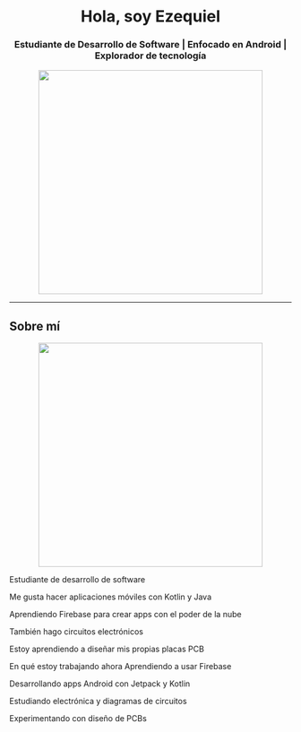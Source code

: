 <h1 align="center">Hola, soy Ezequiel</h1>
<h3 align="center">Estudiante de Desarrollo de Software | Enfocado en Android | Explorador de tecnología</h3>

<p align="center">
  <img src="https://media.tenor.com/0AV2zWjG54YAAAAC/hacker-hackerman.gif" width="400"/>
</p>

---

## Sobre mí

<p align="center">
  <img src="[https://media.tenor.com/0AV2zWjG54YAAAAC/hacker-hackerman.gif](https://www.google.com/imgres?q=Ghostemane&imgurl=https%3A%2F%2Fimages.steamusercontent.com%2Fugc%2F957478658524620034%2F14B3A0CCE2189287FA0B0AE836A9B014C40A24A5%2F%3Fimw%3D637%26imh%3D358%26ima%3Dfit%26impolicy%3DLetterbox%26imcolor%3D%2523000000%26letterbox%3Dtrue&imgrefurl=https%3A%2F%2Fsteamcommunity.com%2Fsharedfiles%2Ffiledetails%2F%3Fl%3Dlatam%26id%3D1617695345&docid=pdyLZEvg6KOM-M&tbnid=RhJ4PkuP9NqAeM&vet=12ahUKEwjEwfHqzM2OAxVwm2oFHYIaAfEQM3oECCEQAA..i&w=637&h=358&hcb=2&ved=2ahUKEwjEwfHqzM2OAxVwm2oFHYIaAfEQM3oECCEQAA)" width="400">
</p>

Estudiante de desarrollo de software

Me gusta hacer aplicaciones móviles con Kotlin y Java

Aprendiendo Firebase para crear apps con el poder de la nube

También hago circuitos electrónicos

Estoy aprendiendo a diseñar mis propias placas PCB

En qué estoy trabajando ahora
Aprendiendo a usar Firebase

Desarrollando apps Android con Jetpack y Kotlin

Estudiando electrónica y diagramas de circuitos

Experimentando con diseño de PCBs
